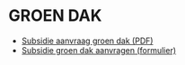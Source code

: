 # GROEN DAK

* [Subsidie aanvraag groen dak (PDF)](http://www.gemeente.groningen.nl/sites/default/files/aanvraag_subsidie_groene_daken.pdf)
* [Subsidie groen dak aanvragen (formulier)](https://gemeente.groningen.nl/subsidie-groen-dak-aanvragen)
